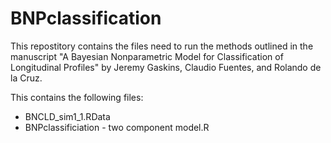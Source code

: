 # BNPclassification

This repostitory contains the files need to run the methods outlined in the manuscript "A Bayesian Nonparametric Model for Classification of Longitudinal Profiles" by Jeremy Gaskins, Claudio Fuentes, and Rolando de la Cruz.

This contains the following files:
<ul>
  <li> BNCLD_sim1_1.RData </li>
  <li> BNPclassificiation - two component model.R </li>
</ul>
